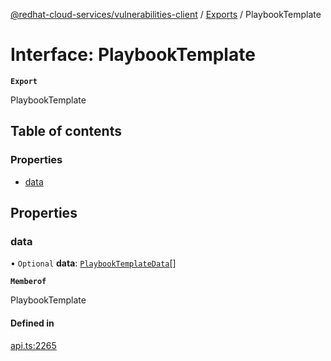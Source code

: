 [@redhat-cloud-services/vulnerabilities-client](../README.md) / [Exports](../modules.md) / PlaybookTemplate

# Interface: PlaybookTemplate

**`Export`**

PlaybookTemplate

## Table of contents

### Properties

- [data](PlaybookTemplate.md#data)

## Properties

### data

• `Optional` **data**: [`PlaybookTemplateData`](PlaybookTemplateData.md)[]

**`Memberof`**

PlaybookTemplate

#### Defined in

[api.ts:2265](https://github.com/RedHatInsights/javascript-clients/blob/main/packages/vulnerabilities/git-api/api.ts#L2265)
